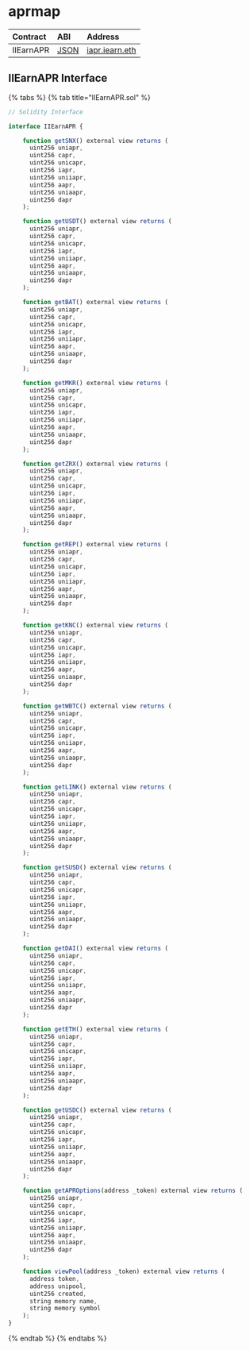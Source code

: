 # aprmap

| Contract  | ABI                                                                                    | Address                                                                                                |
| :-------- | :------------------------------------------------------------------------------------- | :----------------------------------------------------------------------------------------------------- |
| IIEarnAPR | [JSON](https://github.com/yearn/uniswap-roi/blob/master/build/contracts/IEarnAPR.json) | [iapr.iearn.eth](https://etherscan.io/address/0x9cad8ab10daa9af1a9d2b878541f41b697268eec#readContract) |

## IIEarnAPR Interface

{% tabs %}
{% tab title="IIEarnAPR.sol" %}

```javascript
// Solidity Interface

interface IIEarnAPR {

    function getSNX() external view returns (
      uint256 uniapr,
      uint256 capr,
      uint256 unicapr,
      uint256 iapr,
      uint256 uniiapr,
      uint256 aapr,
      uint256 uniaapr,
      uint256 dapr
    );

    function getUSDT() external view returns (
      uint256 uniapr,
      uint256 capr,
      uint256 unicapr,
      uint256 iapr,
      uint256 uniiapr,
      uint256 aapr,
      uint256 uniaapr,
      uint256 dapr
    );

    function getBAT() external view returns (
      uint256 uniapr,
      uint256 capr,
      uint256 unicapr,
      uint256 iapr,
      uint256 uniiapr,
      uint256 aapr,
      uint256 uniaapr,
      uint256 dapr
    );

    function getMKR() external view returns (
      uint256 uniapr,
      uint256 capr,
      uint256 unicapr,
      uint256 iapr,
      uint256 uniiapr,
      uint256 aapr,
      uint256 uniaapr,
      uint256 dapr
    );

    function getZRX() external view returns (
      uint256 uniapr,
      uint256 capr,
      uint256 unicapr,
      uint256 iapr,
      uint256 uniiapr,
      uint256 aapr,
      uint256 uniaapr,
      uint256 dapr
    );

    function getREP() external view returns (
      uint256 uniapr,
      uint256 capr,
      uint256 unicapr,
      uint256 iapr,
      uint256 uniiapr,
      uint256 aapr,
      uint256 uniaapr,
      uint256 dapr
    );

    function getKNC() external view returns (
      uint256 uniapr,
      uint256 capr,
      uint256 unicapr,
      uint256 iapr,
      uint256 uniiapr,
      uint256 aapr,
      uint256 uniaapr,
      uint256 dapr
    );

    function getWBTC() external view returns (
      uint256 uniapr,
      uint256 capr,
      uint256 unicapr,
      uint256 iapr,
      uint256 uniiapr,
      uint256 aapr,
      uint256 uniaapr,
      uint256 dapr
    );

    function getLINK() external view returns (
      uint256 uniapr,
      uint256 capr,
      uint256 unicapr,
      uint256 iapr,
      uint256 uniiapr,
      uint256 aapr,
      uint256 uniaapr,
      uint256 dapr
    );

    function getSUSD() external view returns (
      uint256 uniapr,
      uint256 capr,
      uint256 unicapr,
      uint256 iapr,
      uint256 uniiapr,
      uint256 aapr,
      uint256 uniaapr,
      uint256 dapr
    );

    function getDAI() external view returns (
      uint256 uniapr,
      uint256 capr,
      uint256 unicapr,
      uint256 iapr,
      uint256 uniiapr,
      uint256 aapr,
      uint256 uniaapr,
      uint256 dapr
    );

    function getETH() external view returns (
      uint256 uniapr,
      uint256 capr,
      uint256 unicapr,
      uint256 iapr,
      uint256 uniiapr,
      uint256 aapr,
      uint256 uniaapr,
      uint256 dapr
    );

    function getUSDC() external view returns (
      uint256 uniapr,
      uint256 capr,
      uint256 unicapr,
      uint256 iapr,
      uint256 uniiapr,
      uint256 aapr,
      uint256 uniaapr,
      uint256 dapr
    );

    function getAPROptions(address _token) external view returns (
      uint256 uniapr,
      uint256 capr,
      uint256 unicapr,
      uint256 iapr,
      uint256 uniiapr,
      uint256 aapr,
      uint256 uniaapr,
      uint256 dapr
    );

    function viewPool(address _token) external view returns (
      address token,
      address unipool,
      uint256 created,
      string memory name,
      string memory symbol
    );
}
```

{% endtab %}
{% endtabs %}
